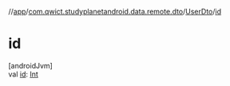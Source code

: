 //[app](../../../index.md)/[com.qwict.studyplanetandroid.data.remote.dto](../index.md)/[UserDto](index.md)/[id](id.md)

# id

[androidJvm]\
val [id](id.md): [Int](https://kotlinlang.org/api/latest/jvm/stdlib/kotlin/-int/index.html)
